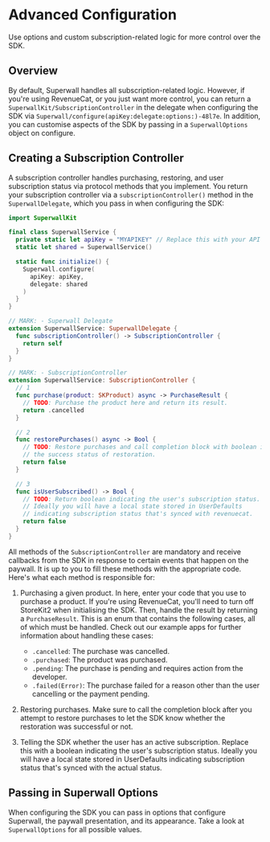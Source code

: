 # Advanced Configuration

Use options and custom subscription-related logic for more control over the SDK.

## Overview

By default, Superwall handles all subscription-related logic. However, if you're using RevenueCat, or you just want more control, you can return a ``SuperwallKit/SubscriptionController`` in
 the delegate when configuring the SDK via
 ``Superwall/configure(apiKey:delegate:options:)-48l7e``. In addition, you can customise aspects of the SDK by passing in a ``SuperwallOptions`` object on configure.

## Creating a Subscription Controller

A subscription controller handles purchasing, restoring, and user subscription status via protocol methods that you implement. You return your subscription controller via a `subscriptionController()` method in the ``SuperwallDelegate``, which you pass in when configuring the SDK:

```swift
import SuperwallKit

final class SuperwallService {
  private static let apiKey = "MYAPIKEY" // Replace this with your API Key
  static let shared = SuperwallService()

  static func initialize() {
    Superwall.configure(
      apiKey: apiKey,
      delegate: shared
    )
  }
}

// MARK: - Superwall Delegate
extension SuperwallService: SuperwallDelegate {
  func subscriptionController() -> SubscriptionController {
    return self
  }
}

// MARK: - SubscriptionController
extension SuperwallService: SubscriptionController {
  // 1
  func purchase(product: SKProduct) async -> PurchaseResult {
    // TODO: Purchase the product here and return its result.
    return .cancelled
  }

  // 2
  func restorePurchases() async -> Bool {
    // TODO: Restore purchases and call completion block with boolean indicating
    // the success status of restoration.
    return false
  }

  // 3
  func isUserSubscribed() -> Bool {
    // TODO: Return boolean indicating the user's subscription status.
    // Ideally you will have a local state stored in UserDefaults
    // indicating subscription status that's synced with revenuecat.
    return false
  }
}
```

All methods of the ``SubscriptionController`` are mandatory and receive callbacks from the SDK in response to certain events that happen on the paywall. It is up to you to fill these methods with the appropriate code. Here's what each method is responsible for:

1. Purchasing a given product. In here, enter your code that you use to purchase a product. If you're using RevenueCat, you'll need to turn off StoreKit2 when initialising the SDK. Then, handle the result by returning a `PurchaseResult`. This is an enum that contains the following cases, all of which must be handled. Check out our example apps for further information about handling these cases:
    - `.cancelled`: The purchase was cancelled.
    - `.purchased`: The product was purchased.
    - `.pending`: The purchase is pending and requires action from the developer.
    - `.failed(Error)`: The purchase failed for a reason other than the user cancelling or the payment pending.

2. Restoring purchases. Make sure to call the completion block after you attempt to restore purchases to let the SDK know whether the restoration was successful or not.

3. Telling the SDK whether the user has an active subscription. Replace this with a boolean indicating the user's subscription status. Ideally you will have a local state stored in UserDefaults indicating subscription status that's synced with the actual status.

## Passing in Superwall Options

When configuring the SDK you can pass in options that configure Superwall, the paywall presentation, and its appearance. Take a look at ``SuperwallOptions`` for all possible values.
